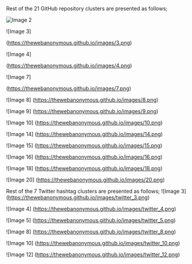 Rest of the 21 GitHub repository clusters are presented as follows;

![Image 2](https://thewebanonymous.github.io/images/2.png)

![Image 3]

(https://thewebanonymous.github.io/images/3.png)

![Image 4]

(https://thewebanonymous.github.io/images/4.png)

![Image 7]

(https://thewebanonymous.github.io/images/7.png)

![Image 8]
(https://thewebanonymous.github.io/images/8.png)

![Image 9]
(https://thewebanonymous.github.io/images/9.png)

![Image 10]
(https://thewebanonymous.github.io/images/10.png)

![Image 14]
(https://thewebanonymous.github.io/images/14.png)

![Image 15]
(https://thewebanonymous.github.io/images/15.png)

![Image 16]
(https://thewebanonymous.github.io/images/16.png)

![Image 18]
(https://thewebanonymous.github.io/images/18.png)

![Image 20]
(https://thewebanonymous.github.io/images/20.png)

Rest of the 7 Twitter hashtag clusters are presented as follows;
![Image 3]
(https://thewebanonymous.github.io/images/twitter_3.png)

![Image 4]
(https://thewebanonymous.github.io/images/twitter_4.png)

![Image 5]
(https://thewebanonymous.github.io/images/twitter_5.png)

![Image 8]
(https://thewebanonymous.github.io/images/twitter_8.png)

![Image 10]
(https://thewebanonymous.github.io/images/twitter_10.png)

![Image 12]
(https://thewebanonymous.github.io/images/twitter_12.png)

